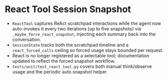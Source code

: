 # React Tool Session Snapshot

- `ReactTool` captures ReAct scratchpad interactions while the agent now auto-invokes it every two iterations (up to five snapshots) via `_maybe_force_react_snapshot`, injecting each summary back into the conversation.
- `SessionState` tracks both the scratchpad timeline and a `react_forced_calls` ceiling so forced usage stays bounded per request.
- React is no longer registered as a selectable tool; documentation updated to reflect the forced snapshot workflow.
- `tests/unit/test_react_tool.py` covers both manual think/observe usage and the periodic auto snapshot helper.
